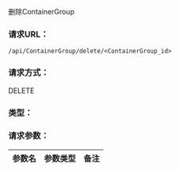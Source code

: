 删除ContainerGroup

### **请求URL：**

`/api/ContainerGroup/delete/<ContainerGroup_id>`

### **请求方式：**

DELETE

### **类型：**

### **请求参数：**

|参数名|参数类型|备注|
|:--|:--|:--|